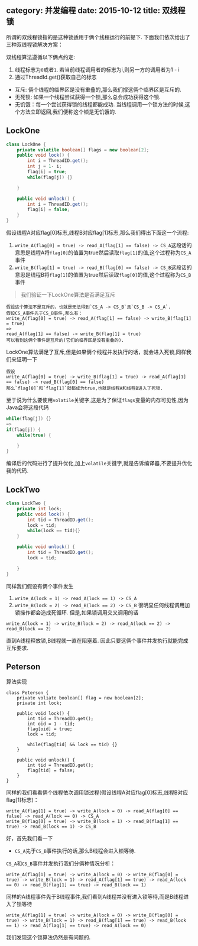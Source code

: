 category: 并发编程
date: 2015-10-12
title: 双线程锁
---
所谓的双线程锁指的是这种锁适用于俩个线程运行的前提下. 下面我们依次给出了三种双线程锁解决方案：

双线程算法遵循以下俩点约定:
1. 线程标志为`0`或者`1`. 若当前线程调用者的标志为i,则另一方的调用者为1 - i
2. 通过ThreadId.get()获取自己的标志

* 互斥: 俩个线程的临界区是没有重叠的,那么我们撑这俩个临界区是互斥的.
* 无死锁: 如果一个线程尝试获得一个锁,那么总会成功获得这个锁.
* 无饥饿：每一个尝试获得锁的线程都能成功. 当线程调用一个锁方法的时候,这个方法立即返回,我们便称这个锁是无饥饿的.

## LockOne
```java
class LockOne {
	private volatile boolean[] flags = new boolean[2];
	public void lock() {
		int i = ThreadID.get();
		int j = 1- i;
		flag[i] = true;
		while(flag[j]) {}		

	}

	public void unlock() {
		int i = ThreadID.get();
		flag[i] = false;
	}
}
```

假设线程A对应flag[0]标志,线程B对应flag[1]标志,那么我们得出下面这一个流程:
1. `write_A(flag[0] = true) -> read_A(flag[1] == false) -> CS_A`这段话的意思是线程A将`flag[0]`的值置为true然后读取`flag[1]`的值,这个过程称为`CS_A`事件
2. `write_B(flag[1] = true) -> read_B(flag[0] == false) -> CS_B`这段话的意思是线程B将`flag[1]`的值置为true然后读取`flag[0]`的值,这个过程称为`CS_B`事件

> 我们验证一下LockOne算法是否满足互斥
```
假设这个算法不是互斥的，也就是无法得到`CS_A -> CS_B`且`CS_B -> CS_A`.
假设CS_A事件先于CS_B事件,那么有：
write_A(flag[0] = true) -> read_A(flag[1] == false) -> write_B(flag[1] = true)
=>
read_A(flag[1] == false) -> write_B(flag[1] = true)
可以看到这俩个事件是互斥的(它们的临界区是没有重叠的).
```
LockOne算法满足了互斥,但是如果俩个线程并发执行的话，就会进入死锁,同样我们来证明一下
```
假设
write_A(flag[0] = true) -> write_B(flag[1] = true) -> read_A(flag[1] == false) -> read_B(flag[0] == false)
那么`flag[0]`和`flag[1]`就都成为true,也就是线程A和线程B进入了死锁.
```

至于说为什么要使用`volatile`关键字,这是为了保证`flags`变量的内存可见性,因为Java会将这段代码
```java
while(flag[j]) {}
=>
if(flag[j]) {
	while(true) {

	}
}
```
编译后的代码进行了提升优化,加上`volatile`关键字,就是告诉编译器,不要提升优化我的代码.

## LockTwo
```java
class LockTwo {
	private int lock;
	public void lock() {
		int tid = ThreadID.get();
		lock = tid;
		while(lock == tid){}
	}

	public void unlock() {
		int tid = ThreadID.get();
		lock = tid;

	}
}
```

同样我们假设有俩个事件发生
1. `write_A(lock = 1) -> read_A(lock == 1) -> CS_A`
2. `write_B(lock = 2) -> read_B(lock == 2) -> CS_B`
很明显任何线程调用加锁操作都会造成死循环. 但是,如果锁调用交叉调用的话
```
write_A(lock = 1) -> write_B(lock = 2) -> read_A(lock == 2) -> read_B(lock == 2)
```
直到A线程释放锁,B线程就一直在阻塞着. 因此只要这俩个事件并发执行就能完成互斥要求.

## Peterson
算法实现
```
class Peterson {
	private voliate boolean[] flag = new boolean[2];
	private int lock;

	public void lock() {
		int tid = ThreadID.get();
		int oid = 1 - tid;
		flag[oid] = true;
		lock = tid;

		while(flag[tid] && lock == tid) {}
	}

	public void unlock() {
		int tid = ThreadID.get();
		flag[tid] = false;
	}
}
```
同样的我们看看俩个线程依次调用锁过程(假设线程A对应flag[0]标志,线程B对应flag[1]标志)：
```
write_A(flag[1] = true) -> write_A(lock = 0) -> read_A(flag[0] == false) -> read_A(lock == 0) -> CS_A
write_B(flag[0] = true) -> write_B(lock = 1) -> read_B(flag[1] == true) -> read_B(lock == 1) -> CS_B
```
好，首先我们看一下
* `CS_A`先于`CS_B`事件执行的话,那么B线程会进入锁等待.

`CS_A`和`CS_B`事件并发执行我们分俩种情况分析：
```
write_A(flag[1] = true) -> write_A(lock = 0) -> write_B(flag[0] = true) -> write_B(lock = 1) -> read_A(flag[1] == true) -> read_A(lock == 0) -> read_B(flag[1] == true) -> read_B(lock == 1)
```
同样的A线程事件先于B线程事件,我们看到A线程并没有进入锁等待,而是B线程进入了锁等待
```
write_A(flag[1] = true) -> write_A(lock = 0) -> write_B(flag[0] = true) -> write_B(lock = 1) -> read_B(flag[1] == true) -> read_B(lock == 1) -> read_A(flag[1] == true) -> read_A(lock == 0)
```
我们发现这个锁算法仍然是有问题的.
